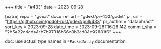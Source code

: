+++
title = "#433"
date = 2023-09-28

[extra]
repo = "gdext"
docs_rel_url = "gdext/pr-433/godot"
pr_url = "https://github.com/godot-rust/gdext/pull/433"
pr_author = "dataphract"
sort_key = 2023-09-28
date_time = 2023-09-28T16:26:14Z
commit_sha = "2b5e22c4cda4cb7b97316b66c8b2dd84c92881f6"
+++

doc: use actual type names in `*PackedArray` documentation
